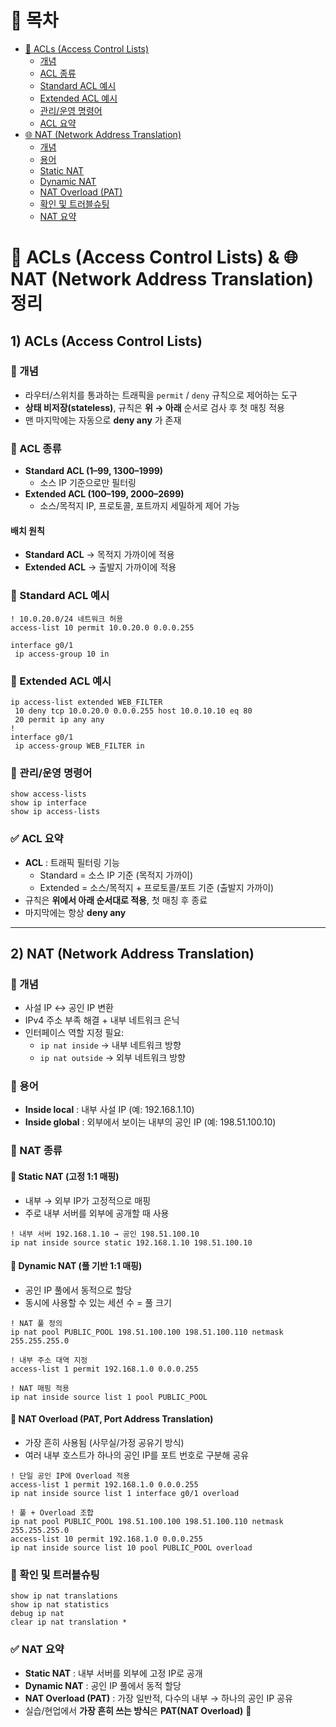 # 📑 목차
- [🔐 ACLs (Access Control Lists)](#-acls-access-control-lists)
  - [개념](#-개념)
  - [ACL 종류](#-acl-종류)
  - [Standard ACL 예시](#-standard-acl-예시)
  - [Extended ACL 예시](#-extended-acl-예시)
  - [관리/운영 명령어](#-관리운영-명령어)
  - [ACL 요약](#-acl-요약)
- [🌐 NAT (Network Address Translation)](#-nat-network-address-translation)
  - [개념](#-개념-1)
  - [용어](#-용어)
  - [Static NAT](#-static-nat-고정-11-매핑)
  - [Dynamic NAT](#-dynamic-nat-풀-기반-11-매핑)
  - [NAT Overload (PAT)](#-nat-overload-pat-port-address-translation)
  - [확인 및 트러블슈팅](#-확인-및-트러블슈팅)
  - [NAT 요약](#-nat-요약)


# 🔐 ACLs (Access Control Lists) & 🌐 NAT (Network Address Translation) 정리

## 1) ACLs (Access Control Lists)

### 📌 개념
- 라우터/스위치를 통과하는 트래픽을 `permit` / `deny` 규칙으로 제어하는 도구  
- **상태 비저장(stateless)**, 규칙은 **위 → 아래** 순서로 검사 후 첫 매칭 적용  
- 맨 마지막에는 자동으로 **deny any** 가 존재  

### 📌 ACL 종류
- **Standard ACL (1–99, 1300–1999)**  
  - 소스 IP 기준으로만 필터링  
- **Extended ACL (100–199, 2000–2699)**  
  - 소스/목적지 IP, 프로토콜, 포트까지 세밀하게 제어 가능  

#### 배치 원칙
- **Standard ACL** → 목적지 가까이에 적용  
- **Extended ACL** → 출발지 가까이에 적용  

### 📌 Standard ACL 예시
```cisco
! 10.0.20.0/24 네트워크 허용
access-list 10 permit 10.0.20.0 0.0.0.255

interface g0/1
 ip access-group 10 in
```

### 📌 Extended ACL 예시
```cisco
ip access-list extended WEB_FILTER
 10 deny tcp 10.0.20.0 0.0.0.255 host 10.0.10.10 eq 80
 20 permit ip any any
!
interface g0/1
 ip access-group WEB_FILTER in
```

### 📌 관리/운영 명령어
```cisco
show access-lists
show ip interface
show ip access-lists
```

### ✅ ACL 요약
- **ACL** : 트래픽 필터링 기능  
  - Standard = 소스 IP 기준 (목적지 가까이)  
  - Extended = 소스/목적지 + 프로토콜/포트 기준 (출발지 가까이)  
- 규칙은 **위에서 아래 순서대로 적용**, 첫 매칭 후 종료  
- 마지막에는 항상 **deny any**  

---

## 2) NAT (Network Address Translation)

### 📌 개념
- 사설 IP ↔ 공인 IP 변환  
- IPv4 주소 부족 해결 + 내부 네트워크 은닉  
- 인터페이스 역할 지정 필요:  
  - `ip nat inside` → 내부 네트워크 방향  
  - `ip nat outside` → 외부 네트워크 방향  

### 📌 용어
- **Inside local** : 내부 사설 IP (예: 192.168.1.10)  
- **Inside global** : 외부에서 보이는 내부의 공인 IP (예: 198.51.100.10)  

### 📌 NAT 종류

#### 🔹 Static NAT (고정 1:1 매핑)
- 내부 → 외부 IP가 고정적으로 매핑  
- 주로 내부 서버를 외부에 공개할 때 사용  

```cisco
! 내부 서버 192.168.1.10 → 공인 198.51.100.10
ip nat inside source static 192.168.1.10 198.51.100.10
```

#### 🔹 Dynamic NAT (풀 기반 1:1 매핑)
- 공인 IP 풀에서 동적으로 할당  
- 동시에 사용할 수 있는 세션 수 = 풀 크기  

```cisco
! NAT 풀 정의
ip nat pool PUBLIC_POOL 198.51.100.100 198.51.100.110 netmask 255.255.255.0

! 내부 주소 대역 지정
access-list 1 permit 192.168.1.0 0.0.0.255

! NAT 매핑 적용
ip nat inside source list 1 pool PUBLIC_POOL
```

#### 🔹 NAT Overload (PAT, Port Address Translation)
- 가장 흔히 사용됨 (사무실/가정 공유기 방식)  
- 여러 내부 호스트가 하나의 공인 IP를 포트 번호로 구분해 공유  

```cisco
! 단일 공인 IP에 Overload 적용
access-list 1 permit 192.168.1.0 0.0.0.255
ip nat inside source list 1 interface g0/1 overload
```

```cisco
! 풀 + Overload 조합
ip nat pool PUBLIC_POOL 198.51.100.100 198.51.100.110 netmask 255.255.255.0
access-list 10 permit 192.168.1.0 0.0.0.255
ip nat inside source list 10 pool PUBLIC_POOL overload
```

### 📌 확인 및 트러블슈팅
```cisco
show ip nat translations
show ip nat statistics
debug ip nat
clear ip nat translation *
```

### ✅ NAT 요약
- **Static NAT** : 내부 서버를 외부에 고정 IP로 공개  
- **Dynamic NAT** : 공인 IP 풀에서 동적 할당  
- **NAT Overload (PAT)** : 가장 일반적, 다수의 내부 → 하나의 공인 IP 공유  
- 실습/현업에서 **가장 흔히 쓰는 방식**은 **PAT(NAT Overload)** 🚀
